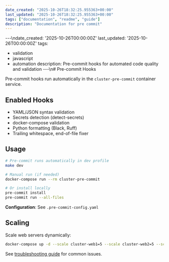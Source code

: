 ```yaml
---
date_created: "2025-10-26T18:32:25.955363+00:00"
last_updated: "2025-10-26T18:32:25.955363+00:00"
tags: ["documentation", "readme", "guide"]
description: "Documentation for pre commit"
---
```


---\ndate_created: '2025-10-26T00:00:00Z'
last_updated: '2025-10-26T00:00:00Z'
tags:

- validation
- javascript
- automation
  description: Pre-commit hooks for automated code quality and validation
  ---\n# Pre-commit Hooks

Pre-commit hooks run automatically in the `cluster-pre-commit` container service.

## Enabled Hooks

- YAML/JSON syntax validation
- Secrets detection (detect-secrets)
- docker-compose validation
- Python formatting (Black, Ruff)
- Trailing whitespace, end-of-file fixer

## Usage

```bash
# Pre-commit runs automatically in dev profile
make dev

# Manual run (if needed)
docker-compose run --rm cluster-pre-commit

# Or install locally
pre-commit install
pre-commit run --all-files
```

**Configuration**: See `.pre-commit-config.yaml`

## Scaling

Scale web servers dynamically:

```bash
docker-compose up -d --scale cluster-web1=5 --scale cluster-web2=5 --scale cluster-web3=5
```

See [troubleshooting guide](troubleshooting.md) for common issues.
